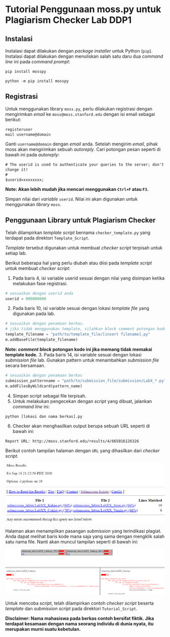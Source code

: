 # Tutorial Penggunaan moss.py untuk Plagiarism Checker Lab DDP1

## Instalasi 
Instalasi dapat dilakukan dengan *package installer* untuk Python (``pip``). Instalasi dapat dilakukan dengan menuliskan salah satu daru dua *command line* ini pada *command prompt*:

```
pip install mosspy
```

```
python -m pip install mosspy
```

## Registrasi
Untuk menggunakan library ``moss.py``, perlu dilakukan registrasi dengan mengirimkan *email* ke ``moss@moss.stanford.edu`` dengan isi email sebagai berikut: 

```
registeruser
mail username@domain
```

Ganti ``username@domain`` dengan *email* anda. Setelah mengirim *email*, pihak moss akan mengirimkan sebuah *autoreply*. Cari potongan pesan seperti di bawah ini pada *autoreply*:

```
# The userid is used to authenticate your queries to the server; don't change it!
#
$userid=xxxxxxxx; 
```
**Note: Akan lebih mudah jika mencari menggunakan ``Ctrl+F`` atau ``F3``.**

Simpan nilai dari *variable* ``userid``. Nilai ini akan digunakan untuk menggunakan *library* ``moss``. 

## Penggunaan Library untuk Plagiarism Checker 
Telah dilampirkan *template script* bernama ``checker_template.py`` yang terdapat pada direktori ``Template_Script``.

*Template* tersebut digunakan untuk membuat *checker script* terpisah untuk setiap lab.

Berikut beberapa hal yang perlu diubah atau diisi pada *template script* untuk membuat *checker script*: 
1. Pada baris 4, isi variable userid sesuai dengan nilai yang disimpan ketika melakukan fase registrasi.
```python
# sesuaikan dengan userid anda
userid = 000000000 
```
2. Pada baris 10, isi variable sesuai dengan lokasi *template file* yang digunakan pada lab.
```python
# sesuaikan dengan penamaan berkas.
# jika tidak menggunakan template, silahkan block comment potongan kode ini
template_filename = "path/to/template_file/[insert filename].py"
m.addBaseFile(template_filename)
```
**Note: *comment block* potongan kode ini jika memang tidak memakai template kode.** 
3. Pada baris 14, isi variable  sesuai dengan lokasi *submission file* lab. Gunakan pattern untuk menambahkan *submission file* secara bersamaan.
```python
# sesuaikan dengan penamaan berkas
submission_patternname = "path/to/submission_file/submission/LabX_*.py"
m.addFilesByWildcard(pattern_name)
```
4. Simpan script sebagai file terpisah.
5. Untuk melakukan pengecekan dengan *script* yang dibuat, jalankan *command line* ini:
```
python [lokasi dan nama berkas].py
```
6. Checker akan menghasilkan output berupa sebuah URL seperti di bawah ini:
```
Report URL: http://moss.stanford.edu/results/4/665016126326
```
Berikut contoh tampilan halaman dengan ``URL`` yang dihasilkan dari *checker script*.

![Check Result](docs/check-result.png)

Halaman akan menampilkan pasangan *submission* yang terindikasi plagiat. Anda dapat melihat baris kode mana saja yang sama dengan mengklik salah satu nama file. Nanti akan muncul tampilan seperti di bawah ini:

![Pair Detail](docs/result-detail.png)

Untuk mencoba *script*, telah dilampirkan contoh *checker script* beserta *template* dan *submission script* pada direktori ``Tutorial_Script``.

**Disclaimer: Nama mahasiswa pada berkas contoh bersifat fiktik. Jika terdapat kesamaan dengan nama seorang individu di dunia nyata, itu merupakan murni suatu kebetulan.**
